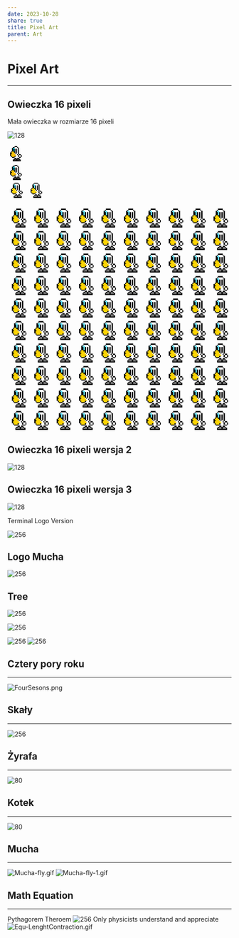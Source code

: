 ```yaml
---
date: 2023-10-28
share: true
title: Pixel Art
parent: Art
---
```


# Pixel Art
---
## Owieczka 16 pixeli

Mała owieczka w rozmiarze 16 pixeli

![128](../WebPage/art/art-assets/Owieczka16x16.png)

<div style="width:40px; height:40px"><div style="box-shadow: 16px 2px 0 0 rgba(0, 0, 0, 1), 18px 2px 0 0 rgba(0, 0, 0, 1), 20px 2px 0 0 rgba(0, 0, 0, 1), 12px 4px 0 0 rgba(0, 0, 0, 1), 14px 4px 0 0 rgba(0, 0, 0, 1), 16px 4px 0 0 rgba(255, 255, 255, 1), 18px 4px 0 0 rgba(255, 255, 255, 1), 20px 4px 0 0 rgba(255, 255, 255, 1), 22px 4px 0 0 rgba(0, 0, 0, 1), 10px 6px 0 0 rgba(0, 0, 0, 1), 12px 6px 0 0 rgba(0, 188, 212, 1), 14px 6px 0 0 rgba(0, 188, 212, 1), 16px 6px 0 0 rgba(255, 255, 255, 1), 18px 6px 0 0 rgba(255, 255, 255, 1), 20px 6px 0 0 rgba(255, 255, 255, 1), 22px 6px 0 0 rgba(255, 255, 255, 1), 24px 6px 0 0 rgba(0, 0, 0, 1), 10px 8px 0 0 rgba(0, 0, 0, 1), 12px 8px 0 0 rgba(0, 0, 0, 1), 14px 8px 0 0 rgba(0, 188, 212, 1), 16px 8px 0 0 rgba(0, 0, 0, 1), 18px 8px 0 0 rgba(255, 255, 255, 1), 20px 8px 0 0 rgba(0, 0, 0, 1), 22px 8px 0 0 rgba(255, 255, 255, 1), 24px 8px 0 0 rgba(0, 0, 0, 1), 10px 10px 0 0 rgba(0, 0, 0, 1), 12px 10px 0 0 rgba(0, 0, 0, 1), 14px 10px 0 0 rgba(0, 188, 212, 1), 16px 10px 0 0 rgba(0, 0, 0, 1), 18px 10px 0 0 rgba(255, 255, 255, 1), 20px 10px 0 0 rgba(0, 0, 0, 1), 22px 10px 0 0 rgba(255, 255, 255, 1), 24px 10px 0 0 rgba(0, 0, 0, 1), 10px 12px 0 0 rgba(0, 0, 0, 1), 12px 12px 0 0 rgba(0, 0, 0, 1), 14px 12px 0 0 rgba(0, 188, 212, 1), 16px 12px 0 0 rgba(0, 0, 0, 1), 18px 12px 0 0 rgba(255, 255, 255, 1), 20px 12px 0 0 rgba(0, 0, 0, 1), 22px 12px 0 0 rgba(255, 255, 255, 1), 24px 12px 0 0 rgba(0, 0, 0, 1), 8px 14px 0 0 rgba(0, 0, 0, 1), 10px 14px 0 0 rgba(255, 193, 7, 1), 12px 14px 0 0 rgba(255, 193, 7, 1), 14px 14px 0 0 rgba(0, 0, 0, 1), 16px 14px 0 0 rgba(0, 0, 0, 1), 18px 14px 0 0 rgba(255, 255, 255, 1), 20px 14px 0 0 rgba(0, 0, 0, 1), 22px 14px 0 0 rgba(255, 255, 255, 1), 24px 14px 0 0 rgba(0, 0, 0, 1), 6px 16px 0 0 rgba(0, 0, 0, 1), 8px 16px 0 0 rgba(255, 193, 7, 1), 10px 16px 0 0 rgba(255, 193, 7, 1), 12px 16px 0 0 rgba(255, 193, 7, 1), 14px 16px 0 0 rgba(255, 193, 7, 1), 16px 16px 0 0 rgba(0, 0, 0, 1), 18px 16px 0 0 rgba(255, 255, 255, 1), 20px 16px 0 0 rgba(0, 0, 0, 1), 22px 16px 0 0 rgba(255, 255, 255, 1), 24px 16px 0 0 rgba(0, 0, 0, 1), 6px 18px 0 0 rgba(0, 0, 0, 1), 8px 18px 0 0 rgba(0, 0, 0, 1), 10px 18px 0 0 rgba(255, 193, 7, 1), 12px 18px 0 0 rgba(255, 193, 7, 1), 14px 18px 0 0 rgba(255, 193, 7, 1), 16px 18px 0 0 rgba(255, 255, 255, 1), 18px 18px 0 0 rgba(0, 0, 0, 1), 20px 18px 0 0 rgba(255, 255, 255, 1), 22px 18px 0 0 rgba(255, 255, 255, 1), 24px 18px 0 0 rgba(0, 0, 0, 1), 6px 20px 0 0 rgba(0, 0, 0, 1), 8px 20px 0 0 rgba(255, 193, 7, 1), 10px 20px 0 0 rgba(255, 193, 7, 1), 12px 20px 0 0 rgba(255, 193, 7, 1), 14px 20px 0 0 rgba(255, 193, 7, 1), 16px 20px 0 0 rgba(255, 193, 7, 1), 18px 20px 0 0 rgba(255, 255, 255, 1), 20px 20px 0 0 rgba(255, 255, 255, 1), 22px 20px 0 0 rgba(0, 0, 0, 1), 26px 20px 0 0 rgba(0, 0, 0, 1), 28px 20px 0 0 rgba(0, 0, 0, 1), 6px 22px 0 0 rgba(0, 0, 0, 1), 8px 22px 0 0 rgba(255, 193, 7, 1), 10px 22px 0 0 rgba(255, 193, 7, 1), 12px 22px 0 0 rgba(255, 193, 7, 1), 14px 22px 0 0 rgba(255, 193, 7, 1), 16px 22px 0 0 rgba(255, 193, 7, 1), 18px 22px 0 0 rgba(255, 193, 7, 1), 20px 22px 0 0 rgba(255, 255, 255, 1), 22px 22px 0 0 rgba(255, 255, 255, 1), 24px 22px 0 0 rgba(0, 0, 0, 1), 26px 22px 0 0 rgba(255, 255, 255, 1), 28px 22px 0 0 rgba(255, 255, 255, 1), 30px 22px 0 0 rgba(0, 0, 0, 1), 8px 24px 0 0 rgba(0, 0, 0, 1), 10px 24px 0 0 rgba(255, 193, 7, 1), 12px 24px 0 0 rgba(255, 193, 7, 1), 14px 24px 0 0 rgba(255, 193, 7, 1), 16px 24px 0 0 rgba(0, 0, 0, 1), 18px 24px 0 0 rgba(255, 255, 255, 1), 20px 24px 0 0 rgba(255, 255, 255, 1), 22px 24px 0 0 rgba(255, 255, 255, 1), 24px 24px 0 0 rgba(0, 0, 0, 1), 26px 24px 0 0 rgba(255, 255, 255, 1), 28px 24px 0 0 rgba(255, 255, 255, 1), 30px 24px 0 0 rgba(0, 0, 0, 1), 10px 26px 0 0 rgba(0, 0, 0, 1), 12px 26px 0 0 rgba(0, 0, 0, 1), 14px 26px 0 0 rgba(0, 0, 0, 1), 16px 26px 0 0 rgba(255, 255, 255, 1), 18px 26px 0 0 rgba(255, 255, 255, 1), 20px 26px 0 0 rgba(255, 255, 255, 1), 22px 26px 0 0 rgba(255, 255, 255, 1), 24px 26px 0 0 rgba(255, 255, 255, 1), 26px 26px 0 0 rgba(0, 0, 0, 1), 28px 26px 0 0 rgba(0, 0, 0, 1), 16px 28px 0 0 rgba(0, 0, 0, 1), 18px 28px 0 0 rgba(0, 0, 0, 1), 20px 28px 0 0 rgba(255, 255, 255, 1), 22px 28px 0 0 rgba(0, 0, 0, 1), 24px 28px 0 0 rgba(0, 0, 0, 1), 14px 30px 0 0 rgba(0, 0, 0, 1), 16px 30px 0 0 rgba(56, 53, 53, 1), 18px 30px 0 0 rgba(56, 53, 53, 1), 20px 30px 0 0 rgba(0, 0, 0, 1), 22px 30px 0 0 rgba(56, 53, 53, 1), 24px 30px 0 0 rgba(56, 53, 53, 1), 26px 30px 0 0 rgba(0, 0, 0, 1), 12px 32px 0 0 rgba(0, 0, 0, 1), 14px 32px 0 0 rgba(56, 53, 53, 1), 16px 32px 0 0 rgba(56, 53, 53, 1), 18px 32px 0 0 rgba(56, 53, 53, 1), 20px 32px 0 0 rgba(0, 0, 0, 1), 22px 32px 0 0 rgba(56, 53, 53, 1), 24px 32px 0 0 rgba(56, 53, 53, 1), 26px 32px 0 0 rgba(56, 53, 53, 1), 28px 32px 0 0 rgba(0, 0, 0, 1), 12px 34px 0 0 rgba(0, 0, 0, 1), 14px 34px 0 0 rgba(0, 0, 0, 1), 16px 34px 0 0 rgba(0, 0, 0, 1), 18px 34px 0 0 rgba(0, 0, 0, 1), 20px 34px 0 0 rgba(0, 0, 0, 1), 22px 34px 0 0 rgba(0, 0, 0, 1), 24px 34px 0 0 rgba(0, 0, 0, 1), 26px 34px 0 0 rgba(0, 0, 0, 1), 28px 34px 0 0 rgba(0, 0, 0, 1);
  height: 2px;
  width: 2px;
"></div></div>

<div style="width:40px; height:40px; display: block-inline"><div style="box-shadow: 16px 2px 0 0 rgba(255, 255, 255, 1), 18px 2px 0 0 rgba(255, 255, 255, 1), 20px 2px 0 0 rgba(255, 255, 255, 1), 12px 4px 0 0 rgba(255, 255, 255, 1), 14px 4px 0 0 rgba(255, 255, 255, 1), 16px 4px 0 0 rgba(0, 0, 0, 1), 18px 4px 0 0 rgba(0, 0, 0, 1), 20px 4px 0 0 rgba(0, 0, 0, 1), 22px 4px 0 0 rgba(255, 255, 255, 1), 10px 6px 0 0 rgba(255, 255, 255, 1), 12px 6px 0 0 rgba(0, 0, 0, 1), 14px 6px 0 0 rgba(0, 0, 0, 1), 16px 6px 0 0 rgba(255, 255, 255, 1), 18px 6px 0 0 rgba(255, 255, 255, 1), 20px 6px 0 0 rgba(255, 255, 255, 1), 22px 6px 0 0 rgba(0, 0, 0, 1), 24px 6px 0 0 rgba(255, 255, 255, 1), 8px 8px 0 0 rgba(255, 255, 255, 1), 10px 8px 0 0 rgba(0, 0, 0, 1), 12px 8px 0 0 rgba(0, 188, 212, 1), 14px 8px 0 0 rgba(0, 188, 212, 1), 16px 8px 0 0 rgba(255, 255, 255, 1), 18px 8px 0 0 rgba(255, 255, 255, 1), 20px 8px 0 0 rgba(255, 255, 255, 1), 22px 8px 0 0 rgba(255, 255, 255, 1), 24px 8px 0 0 rgba(0, 0, 0, 1), 26px 8px 0 0 rgba(255, 255, 255, 1), 8px 10px 0 0 rgba(255, 255, 255, 1), 10px 10px 0 0 rgba(0, 0, 0, 1), 12px 10px 0 0 rgba(0, 0, 0, 1), 14px 10px 0 0 rgba(0, 188, 212, 1), 16px 10px 0 0 rgba(0, 0, 0, 1), 18px 10px 0 0 rgba(255, 255, 255, 1), 20px 10px 0 0 rgba(0, 0, 0, 1), 22px 10px 0 0 rgba(255, 255, 255, 1), 24px 10px 0 0 rgba(0, 0, 0, 1), 26px 10px 0 0 rgba(255, 255, 255, 1), 8px 12px 0 0 rgba(255, 255, 255, 1), 10px 12px 0 0 rgba(0, 0, 0, 1), 12px 12px 0 0 rgba(0, 0, 0, 1), 14px 12px 0 0 rgba(0, 188, 212, 1), 16px 12px 0 0 rgba(0, 0, 0, 1), 18px 12px 0 0 rgba(255, 255, 255, 1), 20px 12px 0 0 rgba(0, 0, 0, 1), 22px 12px 0 0 rgba(255, 255, 255, 1), 24px 12px 0 0 rgba(0, 0, 0, 1), 26px 12px 0 0 rgba(255, 255, 255, 1), 8px 14px 0 0 rgba(255, 255, 255, 1), 10px 14px 0 0 rgba(0, 0, 0, 1), 12px 14px 0 0 rgba(0, 0, 0, 1), 14px 14px 0 0 rgba(0, 188, 212, 1), 16px 14px 0 0 rgba(0, 0, 0, 1), 18px 14px 0 0 rgba(255, 255, 255, 1), 20px 14px 0 0 rgba(0, 0, 0, 1), 22px 14px 0 0 rgba(255, 255, 255, 1), 24px 14px 0 0 rgba(0, 0, 0, 1), 26px 14px 0 0 rgba(255, 255, 255, 1), 6px 16px 0 0 rgba(255, 255, 255, 1), 8px 16px 0 0 rgba(0, 0, 0, 1), 10px 16px 0 0 rgba(255, 193, 7, 1), 12px 16px 0 0 rgba(255, 193, 7, 1), 14px 16px 0 0 rgba(0, 0, 0, 1), 16px 16px 0 0 rgba(0, 0, 0, 1), 18px 16px 0 0 rgba(255, 255, 255, 1), 20px 16px 0 0 rgba(0, 0, 0, 1), 22px 16px 0 0 rgba(255, 255, 255, 1), 24px 16px 0 0 rgba(0, 0, 0, 1), 26px 16px 0 0 rgba(255, 255, 255, 1), 4px 18px 0 0 rgba(255, 255, 255, 1), 6px 18px 0 0 rgba(0, 0, 0, 1), 8px 18px 0 0 rgba(255, 193, 7, 1), 10px 18px 0 0 rgba(255, 193, 7, 1), 12px 18px 0 0 rgba(255, 193, 7, 1), 14px 18px 0 0 rgba(255, 193, 7, 1), 16px 18px 0 0 rgba(0, 0, 0, 1), 18px 18px 0 0 rgba(255, 255, 255, 1), 20px 18px 0 0 rgba(0, 0, 0, 1), 22px 18px 0 0 rgba(255, 255, 255, 1), 24px 18px 0 0 rgba(0, 0, 0, 1), 26px 18px 0 0 rgba(255, 255, 255, 1), 4px 20px 0 0 rgba(255, 255, 255, 1), 6px 20px 0 0 rgba(0, 0, 0, 1), 8px 20px 0 0 rgba(0, 0, 0, 1), 10px 20px 0 0 rgba(255, 193, 7, 1), 12px 20px 0 0 rgba(255, 193, 7, 1), 14px 20px 0 0 rgba(255, 193, 7, 1), 16px 20px 0 0 rgba(255, 255, 255, 1), 18px 20px 0 0 rgba(0, 0, 0, 1), 20px 20px 0 0 rgba(255, 255, 255, 1), 22px 20px 0 0 rgba(255, 255, 255, 1), 24px 20px 0 0 rgba(0, 0, 0, 1), 26px 20px 0 0 rgba(255, 255, 255, 1), 28px 20px 0 0 rgba(255, 255, 255, 1), 4px 22px 0 0 rgba(255, 255, 255, 1), 6px 22px 0 0 rgba(0, 0, 0, 1), 8px 22px 0 0 rgba(255, 193, 7, 1), 10px 22px 0 0 rgba(255, 193, 7, 1), 12px 22px 0 0 rgba(255, 193, 7, 1), 14px 22px 0 0 rgba(255, 193, 7, 1), 16px 22px 0 0 rgba(255, 193, 7, 1), 18px 22px 0 0 rgba(255, 255, 255, 1), 20px 22px 0 0 rgba(255, 255, 255, 1), 22px 22px 0 0 rgba(0, 0, 0, 1), 24px 22px 0 0 rgba(255, 255, 255, 1), 26px 22px 0 0 rgba(0, 0, 0, 1), 28px 22px 0 0 rgba(0, 0, 0, 1), 30px 22px 0 0 rgba(255, 255, 255, 1), 4px 24px 0 0 rgba(255, 255, 255, 1), 6px 24px 0 0 rgba(0, 0, 0, 1), 8px 24px 0 0 rgba(255, 193, 7, 1), 10px 24px 0 0 rgba(255, 193, 7, 1), 12px 24px 0 0 rgba(255, 193, 7, 1), 14px 24px 0 0 rgba(255, 193, 7, 1), 16px 24px 0 0 rgba(255, 193, 7, 1), 18px 24px 0 0 rgba(255, 193, 7, 1), 20px 24px 0 0 rgba(255, 255, 255, 1), 22px 24px 0 0 rgba(255, 255, 255, 1), 24px 24px 0 0 rgba(0, 0, 0, 1), 26px 24px 0 0 rgba(255, 255, 255, 1), 28px 24px 0 0 rgba(255, 255, 255, 1), 30px 24px 0 0 rgba(0, 0, 0, 1), 32px 24px 0 0 rgba(255, 255, 255, 1), 6px 26px 0 0 rgba(255, 255, 255, 1), 8px 26px 0 0 rgba(0, 0, 0, 1), 10px 26px 0 0 rgba(255, 193, 7, 1), 12px 26px 0 0 rgba(255, 193, 7, 1), 14px 26px 0 0 rgba(255, 193, 7, 1), 16px 26px 0 0 rgba(0, 0, 0, 1), 18px 26px 0 0 rgba(255, 255, 255, 1), 20px 26px 0 0 rgba(255, 255, 255, 1), 22px 26px 0 0 rgba(255, 255, 255, 1), 24px 26px 0 0 rgba(0, 0, 0, 1), 26px 26px 0 0 rgba(255, 255, 255, 1), 28px 26px 0 0 rgba(255, 255, 255, 1), 30px 26px 0 0 rgba(0, 0, 0, 1), 32px 26px 0 0 rgba(255, 255, 255, 1), 8px 28px 0 0 rgba(255, 255, 255, 1), 10px 28px 0 0 rgba(0, 0, 0, 1), 12px 28px 0 0 rgba(0, 0, 0, 1), 14px 28px 0 0 rgba(0, 0, 0, 1), 16px 28px 0 0 rgba(255, 255, 255, 1), 18px 28px 0 0 rgba(255, 255, 255, 1), 20px 28px 0 0 rgba(255, 255, 255, 1), 22px 28px 0 0 rgba(255, 255, 255, 1), 24px 28px 0 0 rgba(255, 255, 255, 1), 26px 28px 0 0 rgba(0, 0, 0, 1), 28px 28px 0 0 rgba(0, 0, 0, 1), 30px 28px 0 0 rgba(255, 255, 255, 1), 10px 30px 0 0 rgba(255, 255, 255, 1), 12px 30px 0 0 rgba(255, 255, 255, 1), 14px 30px 0 0 rgba(255, 255, 255, 1), 16px 30px 0 0 rgba(0, 0, 0, 1), 18px 30px 0 0 rgba(0, 0, 0, 1), 20px 30px 0 0 rgba(255, 255, 255, 1), 22px 30px 0 0 rgba(0, 0, 0, 1), 24px 30px 0 0 rgba(0, 0, 0, 1), 26px 30px 0 0 rgba(255, 255, 255, 1), 28px 30px 0 0 rgba(255, 255, 255, 1), 12px 32px 0 0 rgba(255, 255, 255, 1), 14px 32px 0 0 rgba(0, 0, 0, 1), 16px 32px 0 0 rgba(56, 53, 53, 1), 18px 32px 0 0 rgba(56, 53, 53, 1), 20px 32px 0 0 rgba(0, 0, 0, 1), 22px 32px 0 0 rgba(56, 53, 53, 1), 24px 32px 0 0 rgba(56, 53, 53, 1), 26px 32px 0 0 rgba(0, 0, 0, 1), 28px 32px 0 0 rgba(255, 255, 255, 1), 10px 34px 0 0 rgba(255, 255, 255, 1), 12px 34px 0 0 rgba(0, 0, 0, 1), 14px 34px 0 0 rgba(56, 53, 53, 1), 16px 34px 0 0 rgba(56, 53, 53, 1), 18px 34px 0 0 rgba(56, 53, 53, 1), 20px 34px 0 0 rgba(0, 0, 0, 1), 22px 34px 0 0 rgba(56, 53, 53, 1), 24px 34px 0 0 rgba(56, 53, 53, 1), 26px 34px 0 0 rgba(56, 53, 53, 1), 28px 34px 0 0 rgba(0, 0, 0, 1), 30px 34px 0 0 rgba(255, 255, 255, 1), 10px 36px 0 0 rgba(255, 255, 255, 1), 12px 36px 0 0 rgba(0, 0, 0, 1), 14px 36px 0 0 rgba(0, 0, 0, 1), 16px 36px 0 0 rgba(0, 0, 0, 1), 18px 36px 0 0 rgba(0, 0, 0, 1), 20px 36px 0 0 rgba(0, 0, 0, 1), 22px 36px 0 0 rgba(0, 0, 0, 1), 24px 36px 0 0 rgba(0, 0, 0, 1), 26px 36px 0 0 rgba(0, 0, 0, 1), 28px 36px 0 0 rgba(0, 0, 0, 1), 30px 36px 0 0 rgba(255, 255, 255, 1), 12px 38px 0 0 rgba(255, 255, 255, 1), 14px 38px 0 0 rgba(255, 255, 255, 1), 16px 38px 0 0 rgba(255, 255, 255, 1), 18px 38px 0 0 rgba(255, 255, 255, 1), 20px 38px 0 0 rgba(255, 255, 255, 1), 22px 38px 0 0 rgba(255, 255, 255, 1), 24px 38px 0 0 rgba(255, 255, 255, 1), 26px 38px 0 0 rgba(255, 255, 255, 1), 28px 38px 0 0 rgba(255, 255, 255, 1);
  height: 2px;
  width: 2px;
"></div></div>

<svg viewBox="0 0 20 20" width="40" height="40" xmlns="http://www.w3.org/2000/svg">
  <style>
    .pixart2svg {
      /*color-interpolation: linearRGB;*/
      shape-rendering: geometricPrecision;
    }
    @media (min-width: 200px) and (min-height: 200px) {
      .pixart2svg {
        shape-rendering: crispEdges;\n')
      }
    }
  </style>
  <g class="pixart2svg">
  <rect width="1" height="1" x="8" y="2" fill="hsl(0, 0%, 0%)"></rect><rect width="1" height="1" x="9" y="2" fill="hsl(0, 0%, 0%)"></rect><rect width="1" height="1" x="10" y="2" fill="hsl(0, 0%, 0%)"></rect><rect width="1" height="1" x="11" y="2" fill="hsl(0, 0%, 0%)"></rect><rect width="1" height="1" x="7" y="3" fill="hsl(0, 0%, 0%)"></rect><rect width="1" height="1" x="8" y="3" fill="hsl(0, 0%, 100%)"></rect><rect width="1" height="1" x="9" y="3" fill="hsl(0, 0%, 100%)"></rect><rect width="1" height="1" x="10" y="3" fill="hsl(0, 0%, 100%)"></rect><rect width="1" height="1" x="11" y="3" fill="hsl(0, 0%, 100%)"></rect><rect width="1" height="1" x="12" y="3" fill="hsl(0, 0%, 0%)"></rect><rect width="1" height="1" x="6" y="4" fill="hsl(0, 0%, 0%)"></rect><rect width="1" height="1" x="7" y="4" fill="hsl(190, 100%, 70%)"></rect><rect width="1" height="1" x="8" y="4" fill="hsl(190, 100%, 70%)"></rect><rect width="1" height="1" x="9" y="4" fill="hsl(0, 0%, 100%)"></rect><rect width="1" height="1" x="10" y="4" fill="hsl(0, 0%, 100%)"></rect><rect width="1" height="1" x="11" y="4" fill="hsl(0, 0%, 100%)"></rect><rect width="1" height="1" x="12" y="4" fill="hsl(0, 0%, 100%)"></rect><rect width="1" height="1" x="13" y="4" fill="hsl(0, 0%, 0%)"></rect><rect width="1" height="1" x="6" y="5" fill="hsl(0, 0%, 0%)"></rect><rect width="1" height="1" x="7" y="5" fill="hsl(0, 0%, 0%)"></rect><rect width="1" height="1" x="8" y="5" fill="hsl(190, 100%, 70%)"></rect><rect width="1" height="1" x="9" y="5" fill="hsl(0, 0%, 0%)"></rect><rect width="1" height="1" x="10" y="5" fill="hsl(0, 0%, 100%)"></rect><rect width="1" height="1" x="11" y="5" fill="hsl(0, 0%, 0%)"></rect><rect width="1" height="1" x="12" y="5" fill="hsl(0, 0%, 100%)"></rect><rect width="1" height="1" x="13" y="5" fill="hsl(0, 0%, 0%)"></rect><rect width="1" height="1" x="6" y="6" fill="hsl(0, 0%, 0%)"></rect><rect width="1" height="1" x="7" y="6" fill="hsl(0, 0%, 0%)"></rect><rect width="1" height="1" x="8" y="6" fill="hsl(190, 100%, 70%)"></rect><rect width="1" height="1" x="9" y="6" fill="hsl(0, 0%, 0%)"></rect><rect width="1" height="1" x="10" y="6" fill="hsl(0, 0%, 100%)"></rect><rect width="1" height="1" x="11" y="6" fill="hsl(0, 0%, 0%)"></rect><rect width="1" height="1" x="12" y="6" fill="hsl(0, 0%, 100%)"></rect><rect width="1" height="1" x="13" y="6" fill="hsl(0, 0%, 0%)"></rect><rect width="1" height="1" x="6" y="7" fill="hsl(0, 0%, 0%)"></rect><rect width="1" height="1" x="7" y="7" fill="hsl(0, 0%, 0%)"></rect><rect width="1" height="1" x="8" y="7" fill="hsl(190, 100%, 70%)"></rect><rect width="1" height="1" x="9" y="7" fill="hsl(0, 0%, 0%)"></rect><rect width="1" height="1" x="10" y="7" fill="hsl(0, 0%, 100%)"></rect><rect width="1" height="1" x="11" y="7" fill="hsl(0, 0%, 0%)"></rect><rect width="1" height="1" x="12" y="7" fill="hsl(0, 0%, 100%)"></rect><rect width="1" height="1" x="13" y="7" fill="hsl(0, 0%, 0%)"></rect><rect width="1" height="1" x="5" y="8" fill="hsl(0, 0%, 0%)"></rect><rect width="1" height="1" x="6" y="8" fill="hsl(50, 98%, 50%)"></rect><rect width="1" height="1" x="7" y="8" fill="hsl(50, 98%, 50%)"></rect><rect width="1" height="1" x="8" y="8" fill="hsl(0, 0%, 0%)"></rect><rect width="1" height="1" x="9" y="8" fill="hsl(0, 0%, 0%)"></rect><rect width="1" height="1" x="10" y="8" fill="hsl(0, 0%, 100%)"></rect><rect width="1" height="1" x="11" y="8" fill="hsl(0, 0%, 0%)"></rect><rect width="1" height="1" x="12" y="8" fill="hsl(0, 0%, 100%)"></rect><rect width="1" height="1" x="13" y="8" fill="hsl(0, 0%, 0%)"></rect><rect width="1" height="1" x="4" y="9" fill="hsl(0, 0%, 0%)"></rect><rect width="1" height="1" x="5" y="9" fill="hsl(50, 98%, 50%)"></rect><rect width="1" height="1" x="6" y="9" fill="hsl(50, 98%, 50%)"></rect><rect width="1" height="1" x="7" y="9" fill="hsl(50, 98%, 50%)"></rect><rect width="1" height="1" x="8" y="9" fill="hsl(50, 98%, 50%)"></rect><rect width="1" height="1" x="9" y="9" fill="hsl(0, 0%, 0%)"></rect><rect width="1" height="1" x="10" y="9" fill="hsl(0, 0%, 100%)"></rect><rect width="1" height="1" x="11" y="9" fill="hsl(0, 0%, 0%)"></rect><rect width="1" height="1" x="12" y="9" fill="hsl(0, 0%, 100%)"></rect><rect width="1" height="1" x="13" y="9" fill="hsl(0, 0%, 0%)"></rect><rect width="1" height="1" x="4" y="10" fill="hsl(0, 0%, 0%)"></rect><rect width="1" height="1" x="5" y="10" fill="hsl(0, 0%, 0%)"></rect><rect width="1" height="1" x="6" y="10" fill="hsl(50, 98%, 50%)"></rect><rect width="1" height="1" x="7" y="10" fill="hsl(50, 98%, 50%)"></rect><rect width="1" height="1" x="8" y="10" fill="hsl(50, 98%, 50%)"></rect><rect width="1" height="1" x="9" y="10" fill="hsl(0, 0%, 100%)"></rect><rect width="1" height="1" x="10" y="10" fill="hsl(0, 0%, 0%)"></rect><rect width="1" height="1" x="11" y="10" fill="hsl(0, 0%, 100%)"></rect><rect width="1" height="1" x="12" y="10" fill="hsl(0, 0%, 100%)"></rect><rect width="1" height="1" x="13" y="10" fill="hsl(0, 0%, 0%)"></rect><rect width="1" height="1" x="4" y="11" fill="hsl(0, 0%, 0%)"></rect><rect width="1" height="1" x="5" y="11" fill="hsl(50, 98%, 50%)"></rect><rect width="1" height="1" x="6" y="11" fill="hsl(50, 98%, 50%)"></rect><rect width="1" height="1" x="7" y="11" fill="hsl(50, 98%, 50%)"></rect><rect width="1" height="1" x="8" y="11" fill="hsl(50, 98%, 50%)"></rect><rect width="1" height="1" x="9" y="11" fill="hsl(50, 98%, 50%)"></rect><rect width="1" height="1" x="10" y="11" fill="hsl(0, 0%, 100%)"></rect><rect width="1" height="1" x="11" y="11" fill="hsl(0, 0%, 100%)"></rect><rect width="1" height="1" x="12" y="11" fill="hsl(0, 0%, 0%)"></rect><rect width="1" height="1" x="14" y="11" fill="hsl(0, 0%, 0%)"></rect><rect width="1" height="1" x="15" y="11" fill="hsl(0, 0%, 0%)"></rect><rect width="1" height="1" x="4" y="12" fill="hsl(0, 0%, 0%)"></rect><rect width="1" height="1" x="5" y="12" fill="hsl(50, 98%, 50%)"></rect><rect width="1" height="1" x="6" y="12" fill="hsl(50, 98%, 50%)"></rect><rect width="1" height="1" x="7" y="12" fill="hsl(50, 98%, 50%)"></rect><rect width="1" height="1" x="8" y="12" fill="hsl(50, 98%, 50%)"></rect><rect width="1" height="1" x="9" y="12" fill="hsl(50, 98%, 50%)"></rect><rect width="1" height="1" x="10" y="12" fill="hsl(50, 98%, 50%)"></rect><rect width="1" height="1" x="11" y="12" fill="hsl(0, 0%, 100%)"></rect><rect width="1" height="1" x="12" y="12" fill="hsl(0, 0%, 100%)"></rect><rect width="1" height="1" x="13" y="12" fill="hsl(0, 0%, 0%)"></rect><rect width="1" height="1" x="14" y="12" fill="hsl(0, 0%, 100%)"></rect><rect width="1" height="1" x="15" y="12" fill="hsl(0, 0%, 100%)"></rect><rect width="1" height="1" x="16" y="12" fill="hsl(0, 0%, 0%)"></rect><rect width="1" height="1" x="5" y="13" fill="hsl(0, 0%, 0%)"></rect><rect width="1" height="1" x="6" y="13" fill="hsl(50, 98%, 50%)"></rect><rect width="1" height="1" x="7" y="13" fill="hsl(50, 98%, 50%)"></rect><rect width="1" height="1" x="8" y="13" fill="hsl(50, 98%, 50%)"></rect><rect width="1" height="1" x="9" y="13" fill="hsl(0, 0%, 0%)"></rect><rect width="1" height="1" x="10" y="13" fill="hsl(0, 0%, 100%)"></rect><rect width="1" height="1" x="11" y="13" fill="hsl(0, 0%, 100%)"></rect><rect width="1" height="1" x="12" y="13" fill="hsl(0, 0%, 100%)"></rect><rect width="1" height="1" x="13" y="13" fill="hsl(0, 0%, 0%)"></rect><rect width="1" height="1" x="14" y="13" fill="hsl(0, 0%, 100%)"></rect><rect width="1" height="1" x="15" y="13" fill="hsl(0, 0%, 100%)"></rect><rect width="1" height="1" x="16" y="13" fill="hsl(0, 0%, 0%)"></rect><rect width="1" height="1" x="6" y="14" fill="hsl(0, 0%, 0%)"></rect><rect width="1" height="1" x="7" y="14" fill="hsl(0, 0%, 0%)"></rect><rect width="1" height="1" x="8" y="14" fill="hsl(0, 0%, 0%)"></rect><rect width="1" height="1" x="9" y="14" fill="hsl(0, 0%, 100%)"></rect><rect width="1" height="1" x="10" y="14" fill="hsl(0, 0%, 100%)"></rect><rect width="1" height="1" x="11" y="14" fill="hsl(0, 0%, 100%)"></rect><rect width="1" height="1" x="12" y="14" fill="hsl(0, 0%, 100%)"></rect><rect width="1" height="1" x="13" y="14" fill="hsl(0, 0%, 100%)"></rect><rect width="1" height="1" x="14" y="14" fill="hsl(0, 0%, 0%)"></rect><rect width="1" height="1" x="15" y="14" fill="hsl(0, 0%, 0%)"></rect><rect width="1" height="1" x="9" y="15" fill="hsl(0, 0%, 0%)"></rect><rect width="1" height="1" x="10" y="15" fill="hsl(0, 0%, 0%)"></rect><rect width="1" height="1" x="11" y="15" fill="hsl(0, 0%, 100%)"></rect><rect width="1" height="1" x="12" y="15" fill="hsl(0, 0%, 0%)"></rect><rect width="1" height="1" x="13" y="15" fill="hsl(0, 0%, 0%)"></rect><rect width="1" height="1" x="8" y="16" fill="hsl(0, 0%, 0%)"></rect><rect width="1" height="1" x="9" y="16" fill="hsl(0, 0%, 45%)"></rect><rect width="1" height="1" x="10" y="16" fill="hsl(0, 0%, 45%)"></rect><rect width="1" height="1" x="11" y="16" fill="hsl(0, 0%, 0%)"></rect><rect width="1" height="1" x="12" y="16" fill="hsl(0, 0%, 45%)"></rect><rect width="1" height="1" x="13" y="16" fill="hsl(0, 0%, 45%)"></rect><rect width="1" height="1" x="14" y="16" fill="hsl(0, 0%, 0%)"></rect><rect width="1" height="1" x="7" y="17" fill="hsl(0, 0%, 0%)"></rect><rect width="1" height="1" x="8" y="17" fill="hsl(0, 0%, 45%)"></rect><rect width="1" height="1" x="9" y="17" fill="hsl(0, 0%, 45%)"></rect><rect width="1" height="1" x="10" y="17" fill="hsl(0, 0%, 45%)"></rect><rect width="1" height="1" x="11" y="17" fill="hsl(0, 0%, 0%)"></rect><rect width="1" height="1" x="12" y="17" fill="hsl(0, 0%, 45%)"></rect><rect width="1" height="1" x="13" y="17" fill="hsl(0, 0%, 45%)"></rect><rect width="1" height="1" x="14" y="17" fill="hsl(0, 0%, 45%)"></rect><rect width="1" height="1" x="15" y="17" fill="hsl(0, 0%, 0%)"></rect><rect width="1" height="1" x="7" y="18" fill="hsl(0, 0%, 0%)"></rect><rect width="1" height="1" x="8" y="18" fill="hsl(0, 0%, 0%)"></rect><rect width="1" height="1" x="9" y="18" fill="hsl(0, 0%, 0%)"></rect><rect width="1" height="1" x="10" y="18" fill="hsl(0, 0%, 0%)"></rect><rect width="1" height="1" x="11" y="18" fill="hsl(0, 0%, 0%)"></rect><rect width="1" height="1" x="12" y="18" fill="hsl(0, 0%, 0%)"></rect><rect width="1" height="1" x="13" y="18" fill="hsl(0, 0%, 0%)"></rect><rect width="1" height="1" x="14" y="18" fill="hsl(0, 0%, 0%)"></rect><rect width="1" height="1" x="15" y="18" fill="hsl(0, 0%, 0%)"></rect>
  </g>
</svg>

<svg viewBox="0 0 20 20" width="40" height="40" xmlns="http://www.w3.org/2000/svg">
  <style>
    .pixart2svg {
      /*color-interpolation: linearRGB;*/
      shape-rendering: geometricPrecision;
    }
    @media (min-width: 200px) and (min-height: 200px) {
      .pixart2svg {
        shape-rendering: crispEdges;\n')
      }
    }
  </style>
  <g class="pixart2svg">
  <rect width="1" height="1" x="8" y="1" fill="hsl(0, 0%, 100%)"></rect><rect width="1" height="1" x="9" y="1" fill="hsl(0, 0%, 100%)"></rect><rect width="1" height="1" x="10" y="1" fill="hsl(0, 0%, 100%)"></rect><rect width="1" height="1" x="11" y="1" fill="hsl(0, 0%, 100%)"></rect><rect width="1" height="1" x="7" y="2" fill="hsl(0, 0%, 100%)"></rect><rect width="1" height="1" x="8" y="2" fill="hsl(0, 0%, 0%)"></rect><rect width="1" height="1" x="9" y="2" fill="hsl(0, 0%, 0%)"></rect><rect width="1" height="1" x="10" y="2" fill="hsl(0, 0%, 0%)"></rect><rect width="1" height="1" x="11" y="2" fill="hsl(0, 0%, 0%)"></rect><rect width="1" height="1" x="12" y="2" fill="hsl(0, 0%, 100%)"></rect><rect width="1" height="1" x="6" y="3" fill="hsl(0, 0%, 100%)"></rect><rect width="1" height="1" x="7" y="3" fill="hsl(0, 0%, 0%)"></rect><rect width="1" height="1" x="8" y="3" fill="hsl(0, 0%, 100%)"></rect><rect width="1" height="1" x="9" y="3" fill="hsl(0, 0%, 100%)"></rect><rect width="1" height="1" x="10" y="3" fill="hsl(0, 0%, 100%)"></rect><rect width="1" height="1" x="11" y="3" fill="hsl(0, 0%, 100%)"></rect><rect width="1" height="1" x="12" y="3" fill="hsl(0, 0%, 0%)"></rect><rect width="1" height="1" x="13" y="3" fill="hsl(0, 0%, 100%)"></rect><rect width="1" height="1" x="5" y="4" fill="hsl(0, 0%, 100%)"></rect><rect width="1" height="1" x="6" y="4" fill="hsl(0, 0%, 0%)"></rect><rect width="1" height="1" x="7" y="4" fill="hsl(190, 100%, 70%)"></rect><rect width="1" height="1" x="8" y="4" fill="hsl(190, 100%, 70%)"></rect><rect width="1" height="1" x="9" y="4" fill="hsl(0, 0%, 100%)"></rect><rect width="1" height="1" x="10" y="4" fill="hsl(0, 0%, 100%)"></rect><rect width="1" height="1" x="11" y="4" fill="hsl(0, 0%, 100%)"></rect><rect width="1" height="1" x="12" y="4" fill="hsl(0, 0%, 100%)"></rect><rect width="1" height="1" x="13" y="4" fill="hsl(0, 0%, 0%)"></rect><rect width="1" height="1" x="14" y="4" fill="hsl(0, 0%, 100%)"></rect><rect width="1" height="1" x="5" y="5" fill="hsl(0, 0%, 100%)"></rect><rect width="1" height="1" x="6" y="5" fill="hsl(0, 0%, 0%)"></rect><rect width="1" height="1" x="7" y="5" fill="hsl(0, 0%, 0%)"></rect><rect width="1" height="1" x="8" y="5" fill="hsl(190, 100%, 70%)"></rect><rect width="1" height="1" x="9" y="5" fill="hsl(0, 0%, 0%)"></rect><rect width="1" height="1" x="10" y="5" fill="hsl(0, 0%, 100%)"></rect><rect width="1" height="1" x="11" y="5" fill="hsl(0, 0%, 0%)"></rect><rect width="1" height="1" x="12" y="5" fill="hsl(0, 0%, 100%)"></rect><rect width="1" height="1" x="13" y="5" fill="hsl(0, 0%, 0%)"></rect><rect width="1" height="1" x="14" y="5" fill="hsl(0, 0%, 100%)"></rect><rect width="1" height="1" x="5" y="6" fill="hsl(0, 0%, 100%)"></rect><rect width="1" height="1" x="6" y="6" fill="hsl(0, 0%, 0%)"></rect><rect width="1" height="1" x="7" y="6" fill="hsl(0, 0%, 0%)"></rect><rect width="1" height="1" x="8" y="6" fill="hsl(190, 100%, 70%)"></rect><rect width="1" height="1" x="9" y="6" fill="hsl(0, 0%, 0%)"></rect><rect width="1" height="1" x="10" y="6" fill="hsl(0, 0%, 100%)"></rect><rect width="1" height="1" x="11" y="6" fill="hsl(0, 0%, 0%)"></rect><rect width="1" height="1" x="12" y="6" fill="hsl(0, 0%, 100%)"></rect><rect width="1" height="1" x="13" y="6" fill="hsl(0, 0%, 0%)"></rect><rect width="1" height="1" x="14" y="6" fill="hsl(0, 0%, 100%)"></rect><rect width="1" height="1" x="5" y="7" fill="hsl(0, 0%, 100%)"></rect><rect width="1" height="1" x="6" y="7" fill="hsl(0, 0%, 0%)"></rect><rect width="1" height="1" x="7" y="7" fill="hsl(0, 0%, 0%)"></rect><rect width="1" height="1" x="8" y="7" fill="hsl(190, 100%, 70%)"></rect><rect width="1" height="1" x="9" y="7" fill="hsl(0, 0%, 0%)"></rect><rect width="1" height="1" x="10" y="7" fill="hsl(0, 0%, 100%)"></rect><rect width="1" height="1" x="11" y="7" fill="hsl(0, 0%, 0%)"></rect><rect width="1" height="1" x="12" y="7" fill="hsl(0, 0%, 100%)"></rect><rect width="1" height="1" x="13" y="7" fill="hsl(0, 0%, 0%)"></rect><rect width="1" height="1" x="14" y="7" fill="hsl(0, 0%, 100%)"></rect><rect width="1" height="1" x="4" y="8" fill="hsl(0, 0%, 100%)"></rect><rect width="1" height="1" x="5" y="8" fill="hsl(0, 0%, 0%)"></rect><rect width="1" height="1" x="6" y="8" fill="hsl(50, 98%, 50%)"></rect><rect width="1" height="1" x="7" y="8" fill="hsl(50, 98%, 50%)"></rect><rect width="1" height="1" x="8" y="8" fill="hsl(0, 0%, 0%)"></rect><rect width="1" height="1" x="9" y="8" fill="hsl(0, 0%, 0%)"></rect><rect width="1" height="1" x="10" y="8" fill="hsl(0, 0%, 100%)"></rect><rect width="1" height="1" x="11" y="8" fill="hsl(0, 0%, 0%)"></rect><rect width="1" height="1" x="12" y="8" fill="hsl(0, 0%, 100%)"></rect><rect width="1" height="1" x="13" y="8" fill="hsl(0, 0%, 0%)"></rect><rect width="1" height="1" x="14" y="8" fill="hsl(0, 0%, 100%)"></rect><rect width="1" height="1" x="3" y="9" fill="hsl(0, 0%, 100%)"></rect><rect width="1" height="1" x="4" y="9" fill="hsl(0, 0%, 0%)"></rect><rect width="1" height="1" x="5" y="9" fill="hsl(50, 98%, 50%)"></rect><rect width="1" height="1" x="6" y="9" fill="hsl(50, 98%, 50%)"></rect><rect width="1" height="1" x="7" y="9" fill="hsl(50, 98%, 50%)"></rect><rect width="1" height="1" x="8" y="9" fill="hsl(50, 98%, 50%)"></rect><rect width="1" height="1" x="9" y="9" fill="hsl(0, 0%, 0%)"></rect><rect width="1" height="1" x="10" y="9" fill="hsl(0, 0%, 100%)"></rect><rect width="1" height="1" x="11" y="9" fill="hsl(0, 0%, 0%)"></rect><rect width="1" height="1" x="12" y="9" fill="hsl(0, 0%, 100%)"></rect><rect width="1" height="1" x="13" y="9" fill="hsl(0, 0%, 0%)"></rect><rect width="1" height="1" x="14" y="9" fill="hsl(0, 0%, 100%)"></rect><rect width="1" height="1" x="3" y="10" fill="hsl(0, 0%, 100%)"></rect><rect width="1" height="1" x="4" y="10" fill="hsl(0, 0%, 0%)"></rect><rect width="1" height="1" x="5" y="10" fill="hsl(0, 0%, 0%)"></rect><rect width="1" height="1" x="6" y="10" fill="hsl(50, 98%, 50%)"></rect><rect width="1" height="1" x="7" y="10" fill="hsl(50, 98%, 50%)"></rect><rect width="1" height="1" x="8" y="10" fill="hsl(50, 98%, 50%)"></rect><rect width="1" height="1" x="9" y="10" fill="hsl(0, 0%, 100%)"></rect><rect width="1" height="1" x="10" y="10" fill="hsl(0, 0%, 0%)"></rect><rect width="1" height="1" x="11" y="10" fill="hsl(0, 0%, 100%)"></rect><rect width="1" height="1" x="12" y="10" fill="hsl(0, 0%, 100%)"></rect><rect width="1" height="1" x="13" y="10" fill="hsl(0, 0%, 0%)"></rect><rect width="1" height="1" x="14" y="10" fill="hsl(0, 0%, 100%)"></rect><rect width="1" height="1" x="15" y="10" fill="hsl(0, 0%, 100%)"></rect><rect width="1" height="1" x="3" y="11" fill="hsl(0, 0%, 100%)"></rect><rect width="1" height="1" x="4" y="11" fill="hsl(0, 0%, 0%)"></rect><rect width="1" height="1" x="5" y="11" fill="hsl(50, 98%, 50%)"></rect><rect width="1" height="1" x="6" y="11" fill="hsl(50, 98%, 50%)"></rect><rect width="1" height="1" x="7" y="11" fill="hsl(50, 98%, 50%)"></rect><rect width="1" height="1" x="8" y="11" fill="hsl(50, 98%, 50%)"></rect><rect width="1" height="1" x="9" y="11" fill="hsl(50, 98%, 50%)"></rect><rect width="1" height="1" x="10" y="11" fill="hsl(0, 0%, 100%)"></rect><rect width="1" height="1" x="11" y="11" fill="hsl(0, 0%, 100%)"></rect><rect width="1" height="1" x="12" y="11" fill="hsl(0, 0%, 0%)"></rect><rect width="1" height="1" x="13" y="11" fill="hsl(0, 0%, 100%)"></rect><rect width="1" height="1" x="14" y="11" fill="hsl(0, 0%, 0%)"></rect><rect width="1" height="1" x="15" y="11" fill="hsl(0, 0%, 0%)"></rect><rect width="1" height="1" x="16" y="11" fill="hsl(0, 0%, 100%)"></rect><rect width="1" height="1" x="3" y="12" fill="hsl(0, 0%, 100%)"></rect><rect width="1" height="1" x="4" y="12" fill="hsl(0, 0%, 0%)"></rect><rect width="1" height="1" x="5" y="12" fill="hsl(50, 98%, 50%)"></rect><rect width="1" height="1" x="6" y="12" fill="hsl(50, 98%, 50%)"></rect><rect width="1" height="1" x="7" y="12" fill="hsl(50, 98%, 50%)"></rect><rect width="1" height="1" x="8" y="12" fill="hsl(50, 98%, 50%)"></rect><rect width="1" height="1" x="9" y="12" fill="hsl(50, 98%, 50%)"></rect><rect width="1" height="1" x="10" y="12" fill="hsl(50, 98%, 50%)"></rect><rect width="1" height="1" x="11" y="12" fill="hsl(0, 0%, 100%)"></rect><rect width="1" height="1" x="12" y="12" fill="hsl(0, 0%, 100%)"></rect><rect width="1" height="1" x="13" y="12" fill="hsl(0, 0%, 0%)"></rect><rect width="1" height="1" x="14" y="12" fill="hsl(0, 0%, 100%)"></rect><rect width="1" height="1" x="15" y="12" fill="hsl(0, 0%, 100%)"></rect><rect width="1" height="1" x="16" y="12" fill="hsl(0, 0%, 0%)"></rect><rect width="1" height="1" x="17" y="12" fill="hsl(0, 0%, 100%)"></rect><rect width="1" height="1" x="4" y="13" fill="hsl(0, 0%, 100%)"></rect><rect width="1" height="1" x="5" y="13" fill="hsl(0, 0%, 0%)"></rect><rect width="1" height="1" x="6" y="13" fill="hsl(50, 98%, 50%)"></rect><rect width="1" height="1" x="7" y="13" fill="hsl(50, 98%, 50%)"></rect><rect width="1" height="1" x="8" y="13" fill="hsl(50, 98%, 50%)"></rect><rect width="1" height="1" x="9" y="13" fill="hsl(0, 0%, 0%)"></rect><rect width="1" height="1" x="10" y="13" fill="hsl(0, 0%, 100%)"></rect><rect width="1" height="1" x="11" y="13" fill="hsl(0, 0%, 100%)"></rect><rect width="1" height="1" x="12" y="13" fill="hsl(0, 0%, 100%)"></rect><rect width="1" height="1" x="13" y="13" fill="hsl(0, 0%, 0%)"></rect><rect width="1" height="1" x="14" y="13" fill="hsl(0, 0%, 100%)"></rect><rect width="1" height="1" x="15" y="13" fill="hsl(0, 0%, 100%)"></rect><rect width="1" height="1" x="16" y="13" fill="hsl(0, 0%, 0%)"></rect><rect width="1" height="1" x="17" y="13" fill="hsl(0, 0%, 100%)"></rect><rect width="1" height="1" x="5" y="14" fill="hsl(0, 0%, 100%)"></rect><rect width="1" height="1" x="6" y="14" fill="hsl(0, 0%, 0%)"></rect><rect width="1" height="1" x="7" y="14" fill="hsl(0, 0%, 0%)"></rect><rect width="1" height="1" x="8" y="14" fill="hsl(0, 0%, 0%)"></rect><rect width="1" height="1" x="9" y="14" fill="hsl(0, 0%, 100%)"></rect><rect width="1" height="1" x="10" y="14" fill="hsl(0, 0%, 100%)"></rect><rect width="1" height="1" x="11" y="14" fill="hsl(0, 0%, 100%)"></rect><rect width="1" height="1" x="12" y="14" fill="hsl(0, 0%, 100%)"></rect><rect width="1" height="1" x="13" y="14" fill="hsl(0, 0%, 100%)"></rect><rect width="1" height="1" x="14" y="14" fill="hsl(0, 0%, 0%)"></rect><rect width="1" height="1" x="15" y="14" fill="hsl(0, 0%, 0%)"></rect><rect width="1" height="1" x="16" y="14" fill="hsl(0, 0%, 100%)"></rect><rect width="1" height="1" x="6" y="15" fill="hsl(0, 0%, 100%)"></rect><rect width="1" height="1" x="7" y="15" fill="hsl(0, 0%, 100%)"></rect><rect width="1" height="1" x="8" y="15" fill="hsl(0, 0%, 100%)"></rect><rect width="1" height="1" x="9" y="15" fill="hsl(0, 0%, 0%)"></rect><rect width="1" height="1" x="10" y="15" fill="hsl(0, 0%, 0%)"></rect><rect width="1" height="1" x="11" y="15" fill="hsl(0, 0%, 100%)"></rect><rect width="1" height="1" x="12" y="15" fill="hsl(0, 0%, 0%)"></rect><rect width="1" height="1" x="13" y="15" fill="hsl(0, 0%, 0%)"></rect><rect width="1" height="1" x="14" y="15" fill="hsl(0, 0%, 100%)"></rect><rect width="1" height="1" x="15" y="15" fill="hsl(0, 0%, 100%)"></rect><rect width="1" height="1" x="7" y="16" fill="hsl(0, 0%, 100%)"></rect><rect width="1" height="1" x="8" y="16" fill="hsl(0, 0%, 0%)"></rect><rect width="1" height="1" x="9" y="16" fill="hsl(0, 0%, 45%)"></rect><rect width="1" height="1" x="10" y="16" fill="hsl(0, 0%, 45%)"></rect><rect width="1" height="1" x="11" y="16" fill="hsl(0, 0%, 0%)"></rect><rect width="1" height="1" x="12" y="16" fill="hsl(0, 0%, 45%)"></rect><rect width="1" height="1" x="13" y="16" fill="hsl(0, 0%, 45%)"></rect><rect width="1" height="1" x="14" y="16" fill="hsl(0, 0%, 0%)"></rect><rect width="1" height="1" x="15" y="16" fill="hsl(0, 0%, 100%)"></rect><rect width="1" height="1" x="6" y="17" fill="hsl(0, 0%, 100%)"></rect><rect width="1" height="1" x="7" y="17" fill="hsl(0, 0%, 0%)"></rect><rect width="1" height="1" x="8" y="17" fill="hsl(0, 0%, 45%)"></rect><rect width="1" height="1" x="9" y="17" fill="hsl(0, 0%, 45%)"></rect><rect width="1" height="1" x="10" y="17" fill="hsl(0, 0%, 45%)"></rect><rect width="1" height="1" x="11" y="17" fill="hsl(0, 0%, 0%)"></rect><rect width="1" height="1" x="12" y="17" fill="hsl(0, 0%, 45%)"></rect><rect width="1" height="1" x="13" y="17" fill="hsl(0, 0%, 45%)"></rect><rect width="1" height="1" x="14" y="17" fill="hsl(0, 0%, 45%)"></rect><rect width="1" height="1" x="15" y="17" fill="hsl(0, 0%, 0%)"></rect><rect width="1" height="1" x="16" y="17" fill="hsl(0, 0%, 100%)"></rect><rect width="1" height="1" x="6" y="18" fill="hsl(0, 0%, 100%)"></rect><rect width="1" height="1" x="7" y="18" fill="hsl(0, 0%, 0%)"></rect><rect width="1" height="1" x="8" y="18" fill="hsl(0, 0%, 0%)"></rect><rect width="1" height="1" x="9" y="18" fill="hsl(0, 0%, 0%)"></rect><rect width="1" height="1" x="10" y="18" fill="hsl(0, 0%, 0%)"></rect><rect width="1" height="1" x="11" y="18" fill="hsl(0, 0%, 0%)"></rect><rect width="1" height="1" x="12" y="18" fill="hsl(0, 0%, 0%)"></rect><rect width="1" height="1" x="13" y="18" fill="hsl(0, 0%, 0%)"></rect><rect width="1" height="1" x="14" y="18" fill="hsl(0, 0%, 0%)"></rect><rect width="1" height="1" x="15" y="18" fill="hsl(0, 0%, 0%)"></rect><rect width="1" height="1" x="16" y="18" fill="hsl(0, 0%, 100%)"></rect><rect width="1" height="1" x="7" y="19" fill="hsl(0, 0%, 100%)"></rect><rect width="1" height="1" x="8" y="19" fill="hsl(0, 0%, 100%)"></rect><rect width="1" height="1" x="9" y="19" fill="hsl(0, 0%, 100%)"></rect><rect width="1" height="1" x="10" y="19" fill="hsl(0, 0%, 100%)"></rect><rect width="1" height="1" x="11" y="19" fill="hsl(0, 0%, 100%)"></rect><rect width="1" height="1" x="12" y="19" fill="hsl(0, 0%, 100%)"></rect><rect width="1" height="1" x="13" y="19" fill="hsl(0, 0%, 100%)"></rect><rect width="1" height="1" x="14" y="19" fill="hsl(0, 0%, 100%)"></rect><rect width="1" height="1" x="15" y="19" fill="hsl(0, 0%, 100%)"></rect>
  </g>
</svg>


<svg xmlns="http://www.w3.org/2000/svg" version="1.1" xmlns:xlink="http://www.w3.org/1999/xlink" xmlns:svgjs="http://svgjs.dev/svgjs" viewBox="0 0 200 200" preserveAspectRatio="xMidYMid slice"><defs><pattern id="pppixelate-pattern" width="20" height="20" patternUnits="userSpaceOnUse" patternTransform="translate(-400 -400) scale(1.0) rotate(0)" shape-rendering="crispEdges">
    <rect width="1" height="1" x="8" y="2" fill="hsl(0, 0%, 0%)"></rect><rect width="1" height="1" x="9" y="2" fill="hsl(0, 0%, 0%)"></rect><rect width="1" height="1" x="10" y="2" fill="hsl(0, 0%, 0%)"></rect><rect width="1" height="1" x="11" y="2" fill="hsl(0, 0%, 0%)"></rect><rect width="1" height="1" x="7" y="3" fill="hsl(0, 0%, 0%)"></rect><rect width="1" height="1" x="8" y="3" fill="hsl(0, 0%, 100%)"></rect><rect width="1" height="1" x="9" y="3" fill="hsl(0, 0%, 100%)"></rect><rect width="1" height="1" x="10" y="3" fill="hsl(0, 0%, 100%)"></rect><rect width="1" height="1" x="11" y="3" fill="hsl(0, 0%, 100%)"></rect><rect width="1" height="1" x="12" y="3" fill="hsl(0, 0%, 0%)"></rect><rect width="1" height="1" x="6" y="4" fill="hsl(0, 0%, 0%)"></rect><rect width="1" height="1" x="7" y="4" fill="hsl(190, 100%, 70%)"></rect><rect width="1" height="1" x="8" y="4" fill="hsl(190, 100%, 70%)"></rect><rect width="1" height="1" x="9" y="4" fill="hsl(0, 0%, 100%)"></rect><rect width="1" height="1" x="10" y="4" fill="hsl(0, 0%, 100%)"></rect><rect width="1" height="1" x="11" y="4" fill="hsl(0, 0%, 100%)"></rect><rect width="1" height="1" x="12" y="4" fill="hsl(0, 0%, 100%)"></rect><rect width="1" height="1" x="13" y="4" fill="hsl(0, 0%, 0%)"></rect><rect width="1" height="1" x="6" y="5" fill="hsl(0, 0%, 0%)"></rect><rect width="1" height="1" x="7" y="5" fill="hsl(0, 0%, 0%)"></rect><rect width="1" height="1" x="8" y="5" fill="hsl(190, 100%, 70%)"></rect><rect width="1" height="1" x="9" y="5" fill="hsl(0, 0%, 0%)"></rect><rect width="1" height="1" x="10" y="5" fill="hsl(0, 0%, 100%)"></rect><rect width="1" height="1" x="11" y="5" fill="hsl(0, 0%, 0%)"></rect><rect width="1" height="1" x="12" y="5" fill="hsl(0, 0%, 100%)"></rect><rect width="1" height="1" x="13" y="5" fill="hsl(0, 0%, 0%)"></rect><rect width="1" height="1" x="6" y="6" fill="hsl(0, 0%, 0%)"></rect><rect width="1" height="1" x="7" y="6" fill="hsl(0, 0%, 0%)"></rect><rect width="1" height="1" x="8" y="6" fill="hsl(190, 100%, 70%)"></rect><rect width="1" height="1" x="9" y="6" fill="hsl(0, 0%, 0%)"></rect><rect width="1" height="1" x="10" y="6" fill="hsl(0, 0%, 100%)"></rect><rect width="1" height="1" x="11" y="6" fill="hsl(0, 0%, 0%)"></rect><rect width="1" height="1" x="12" y="6" fill="hsl(0, 0%, 100%)"></rect><rect width="1" height="1" x="13" y="6" fill="hsl(0, 0%, 0%)"></rect><rect width="1" height="1" x="6" y="7" fill="hsl(0, 0%, 0%)"></rect><rect width="1" height="1" x="7" y="7" fill="hsl(0, 0%, 0%)"></rect><rect width="1" height="1" x="8" y="7" fill="hsl(190, 100%, 70%)"></rect><rect width="1" height="1" x="9" y="7" fill="hsl(0, 0%, 0%)"></rect><rect width="1" height="1" x="10" y="7" fill="hsl(0, 0%, 100%)"></rect><rect width="1" height="1" x="11" y="7" fill="hsl(0, 0%, 0%)"></rect><rect width="1" height="1" x="12" y="7" fill="hsl(0, 0%, 100%)"></rect><rect width="1" height="1" x="13" y="7" fill="hsl(0, 0%, 0%)"></rect><rect width="1" height="1" x="5" y="8" fill="hsl(0, 0%, 0%)"></rect><rect width="1" height="1" x="6" y="8" fill="hsl(50, 98%, 50%)"></rect><rect width="1" height="1" x="7" y="8" fill="hsl(50, 98%, 50%)"></rect><rect width="1" height="1" x="8" y="8" fill="hsl(0, 0%, 0%)"></rect><rect width="1" height="1" x="9" y="8" fill="hsl(0, 0%, 0%)"></rect><rect width="1" height="1" x="10" y="8" fill="hsl(0, 0%, 100%)"></rect><rect width="1" height="1" x="11" y="8" fill="hsl(0, 0%, 0%)"></rect><rect width="1" height="1" x="12" y="8" fill="hsl(0, 0%, 100%)"></rect><rect width="1" height="1" x="13" y="8" fill="hsl(0, 0%, 0%)"></rect><rect width="1" height="1" x="4" y="9" fill="hsl(0, 0%, 0%)"></rect><rect width="1" height="1" x="5" y="9" fill="hsl(50, 98%, 50%)"></rect><rect width="1" height="1" x="6" y="9" fill="hsl(50, 98%, 50%)"></rect><rect width="1" height="1" x="7" y="9" fill="hsl(50, 98%, 50%)"></rect><rect width="1" height="1" x="8" y="9" fill="hsl(50, 98%, 50%)"></rect><rect width="1" height="1" x="9" y="9" fill="hsl(0, 0%, 0%)"></rect><rect width="1" height="1" x="10" y="9" fill="hsl(0, 0%, 100%)"></rect><rect width="1" height="1" x="11" y="9" fill="hsl(0, 0%, 0%)"></rect><rect width="1" height="1" x="12" y="9" fill="hsl(0, 0%, 100%)"></rect><rect width="1" height="1" x="13" y="9" fill="hsl(0, 0%, 0%)"></rect><rect width="1" height="1" x="4" y="10" fill="hsl(0, 0%, 0%)"></rect><rect width="1" height="1" x="5" y="10" fill="hsl(0, 0%, 0%)"></rect><rect width="1" height="1" x="6" y="10" fill="hsl(50, 98%, 50%)"></rect><rect width="1" height="1" x="7" y="10" fill="hsl(50, 98%, 50%)"></rect><rect width="1" height="1" x="8" y="10" fill="hsl(50, 98%, 50%)"></rect><rect width="1" height="1" x="9" y="10" fill="hsl(0, 0%, 100%)"></rect><rect width="1" height="1" x="10" y="10" fill="hsl(0, 0%, 0%)"></rect><rect width="1" height="1" x="11" y="10" fill="hsl(0, 0%, 100%)"></rect><rect width="1" height="1" x="12" y="10" fill="hsl(0, 0%, 100%)"></rect><rect width="1" height="1" x="13" y="10" fill="hsl(0, 0%, 0%)"></rect><rect width="1" height="1" x="4" y="11" fill="hsl(0, 0%, 0%)"></rect><rect width="1" height="1" x="5" y="11" fill="hsl(50, 98%, 50%)"></rect><rect width="1" height="1" x="6" y="11" fill="hsl(50, 98%, 50%)"></rect><rect width="1" height="1" x="7" y="11" fill="hsl(50, 98%, 50%)"></rect><rect width="1" height="1" x="8" y="11" fill="hsl(50, 98%, 50%)"></rect><rect width="1" height="1" x="9" y="11" fill="hsl(50, 98%, 50%)"></rect><rect width="1" height="1" x="10" y="11" fill="hsl(0, 0%, 100%)"></rect><rect width="1" height="1" x="11" y="11" fill="hsl(0, 0%, 100%)"></rect><rect width="1" height="1" x="12" y="11" fill="hsl(0, 0%, 0%)"></rect><rect width="1" height="1" x="14" y="11" fill="hsl(0, 0%, 0%)"></rect><rect width="1" height="1" x="15" y="11" fill="hsl(0, 0%, 0%)"></rect><rect width="1" height="1" x="4" y="12" fill="hsl(0, 0%, 0%)"></rect><rect width="1" height="1" x="5" y="12" fill="hsl(50, 98%, 50%)"></rect><rect width="1" height="1" x="6" y="12" fill="hsl(50, 98%, 50%)"></rect><rect width="1" height="1" x="7" y="12" fill="hsl(50, 98%, 50%)"></rect><rect width="1" height="1" x="8" y="12" fill="hsl(50, 98%, 50%)"></rect><rect width="1" height="1" x="9" y="12" fill="hsl(50, 98%, 50%)"></rect><rect width="1" height="1" x="10" y="12" fill="hsl(50, 98%, 50%)"></rect><rect width="1" height="1" x="11" y="12" fill="hsl(0, 0%, 100%)"></rect><rect width="1" height="1" x="12" y="12" fill="hsl(0, 0%, 100%)"></rect><rect width="1" height="1" x="13" y="12" fill="hsl(0, 0%, 0%)"></rect><rect width="1" height="1" x="14" y="12" fill="hsl(0, 0%, 100%)"></rect><rect width="1" height="1" x="15" y="12" fill="hsl(0, 0%, 100%)"></rect><rect width="1" height="1" x="16" y="12" fill="hsl(0, 0%, 0%)"></rect><rect width="1" height="1" x="5" y="13" fill="hsl(0, 0%, 0%)"></rect><rect width="1" height="1" x="6" y="13" fill="hsl(50, 98%, 50%)"></rect><rect width="1" height="1" x="7" y="13" fill="hsl(50, 98%, 50%)"></rect><rect width="1" height="1" x="8" y="13" fill="hsl(50, 98%, 50%)"></rect><rect width="1" height="1" x="9" y="13" fill="hsl(0, 0%, 0%)"></rect><rect width="1" height="1" x="10" y="13" fill="hsl(0, 0%, 100%)"></rect><rect width="1" height="1" x="11" y="13" fill="hsl(0, 0%, 100%)"></rect><rect width="1" height="1" x="12" y="13" fill="hsl(0, 0%, 100%)"></rect><rect width="1" height="1" x="13" y="13" fill="hsl(0, 0%, 0%)"></rect><rect width="1" height="1" x="14" y="13" fill="hsl(0, 0%, 100%)"></rect><rect width="1" height="1" x="15" y="13" fill="hsl(0, 0%, 100%)"></rect><rect width="1" height="1" x="16" y="13" fill="hsl(0, 0%, 0%)"></rect><rect width="1" height="1" x="6" y="14" fill="hsl(0, 0%, 0%)"></rect><rect width="1" height="1" x="7" y="14" fill="hsl(0, 0%, 0%)"></rect><rect width="1" height="1" x="8" y="14" fill="hsl(0, 0%, 0%)"></rect><rect width="1" height="1" x="9" y="14" fill="hsl(0, 0%, 100%)"></rect><rect width="1" height="1" x="10" y="14" fill="hsl(0, 0%, 100%)"></rect><rect width="1" height="1" x="11" y="14" fill="hsl(0, 0%, 100%)"></rect><rect width="1" height="1" x="12" y="14" fill="hsl(0, 0%, 100%)"></rect><rect width="1" height="1" x="13" y="14" fill="hsl(0, 0%, 100%)"></rect><rect width="1" height="1" x="14" y="14" fill="hsl(0, 0%, 0%)"></rect><rect width="1" height="1" x="15" y="14" fill="hsl(0, 0%, 0%)"></rect><rect width="1" height="1" x="9" y="15" fill="hsl(0, 0%, 0%)"></rect><rect width="1" height="1" x="10" y="15" fill="hsl(0, 0%, 0%)"></rect><rect width="1" height="1" x="11" y="15" fill="hsl(0, 0%, 100%)"></rect><rect width="1" height="1" x="12" y="15" fill="hsl(0, 0%, 0%)"></rect><rect width="1" height="1" x="13" y="15" fill="hsl(0, 0%, 0%)"></rect><rect width="1" height="1" x="8" y="16" fill="hsl(0, 0%, 0%)"></rect><rect width="1" height="1" x="9" y="16" fill="hsl(0, 0%, 45%)"></rect><rect width="1" height="1" x="10" y="16" fill="hsl(0, 0%, 45%)"></rect><rect width="1" height="1" x="11" y="16" fill="hsl(0, 0%, 0%)"></rect><rect width="1" height="1" x="12" y="16" fill="hsl(0, 0%, 45%)"></rect><rect width="1" height="1" x="13" y="16" fill="hsl(0, 0%, 45%)"></rect><rect width="1" height="1" x="14" y="16" fill="hsl(0, 0%, 0%)"></rect><rect width="1" height="1" x="7" y="17" fill="hsl(0, 0%, 0%)"></rect><rect width="1" height="1" x="8" y="17" fill="hsl(0, 0%, 45%)"></rect><rect width="1" height="1" x="9" y="17" fill="hsl(0, 0%, 45%)"></rect><rect width="1" height="1" x="10" y="17" fill="hsl(0, 0%, 45%)"></rect><rect width="1" height="1" x="11" y="17" fill="hsl(0, 0%, 0%)"></rect><rect width="1" height="1" x="12" y="17" fill="hsl(0, 0%, 45%)"></rect><rect width="1" height="1" x="13" y="17" fill="hsl(0, 0%, 45%)"></rect><rect width="1" height="1" x="14" y="17" fill="hsl(0, 0%, 45%)"></rect><rect width="1" height="1" x="15" y="17" fill="hsl(0, 0%, 0%)"></rect><rect width="1" height="1" x="7" y="18" fill="hsl(0, 0%, 0%)"></rect><rect width="1" height="1" x="8" y="18" fill="hsl(0, 0%, 0%)"></rect><rect width="1" height="1" x="9" y="18" fill="hsl(0, 0%, 0%)"></rect><rect width="1" height="1" x="10" y="18" fill="hsl(0, 0%, 0%)"></rect><rect width="1" height="1" x="11" y="18" fill="hsl(0, 0%, 0%)"></rect><rect width="1" height="1" x="12" y="18" fill="hsl(0, 0%, 0%)"></rect><rect width="1" height="1" x="13" y="18" fill="hsl(0, 0%, 0%)"></rect><rect width="1" height="1" x="14" y="18" fill="hsl(0, 0%, 0%)"></rect><rect width="1" height="1" x="15" y="18" fill="hsl(0, 0%, 0%)"></rect>
  </pattern></defs><rect width="100%" height="100%" fill="url(#pppixelate-pattern)"></rect></svg>

## Owieczka 16 pixeli wersja 2

![128](../WebPage/art/art-assets/Owieczka16x16_v2.png)

## Owieczka 16 pixeli wersja 3

![128](../WebPage/art/art-assets/Owieczka_16x16_v3.png)

Terminal Logo Version

![256](../WebPage/art/art-assets/TerminalLogo.png)
## Logo Mucha

![256](../WebPage/art/art-assets/LogoMucha.png)

## Tree

![256](../WebPage/art/art-assets/Tree64x16_2.png)

![256](../WebPage/art/art-assets/Tree64x16.png)

![256](../WebPage/art/art-assets/Tree64x16_3.png)
![256](../WebPage/art/art-assets/Tree64x16_3a.png)

## Cztery pory roku
---
![FourSesons.png](../WebPage/art/art-assets/FourSesons.png)

## Skały
---
![256](../WebPage/art/art-assets/Rock.png)

## Żyrafa
---
![80](../WebPage/art/art-assets/Zyrafa32.png)


## Kotek
---
![80](../WebPage/art/art-assets/Kotek32.png)

## Mucha
---
![Mucha-fly.gif](../WebPage/art/art-assets/Mucha-fly.gif) ![Mucha-fly-1.gif](../WebPage/art/art-assets/Mucha-fly-1.gif)


## Math Equation 
---

Pythagorem Theroem
![256](../WebPage/art/art-assets/Equ-pythagoras_128.png)
Only physicists understand and appreciate
![Equ-LenghtContraction.gif](../WebPage/art/art-assets/Equ-LenghtContraction.gif)
